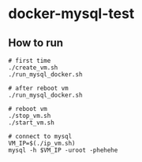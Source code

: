 # docker-mysql-test

## How to run 
```
# first time
./create_vm.sh
./run_mysql_docker.sh

# after reboot vm
./run_mysql_docker.sh

# reboot vm
./stop_vm.sh
./start_vm.sh

# connect to mysql
VM_IP=$(./ip_vm.sh)
mysql -h $VM_IP -uroot -phehehe
```
